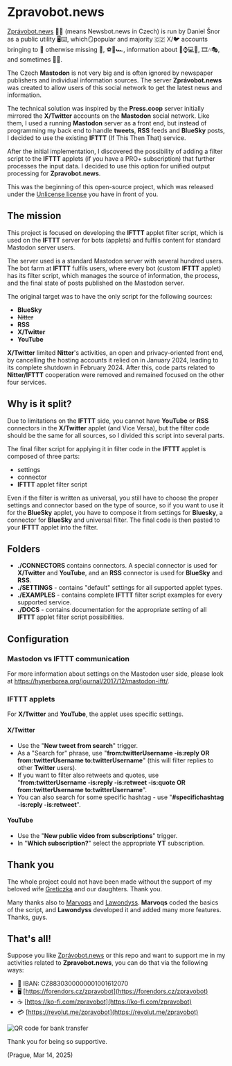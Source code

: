 # Zpravobot.news
[Zprávobot.news](https://zpravobot.news) 📰🤖 (means Newsbot.news in Czech) is run by Daniel Šnor as a public utility 🖥️⌨️, which🪞popular and majority 🇨🇿 X/🐦 accounts bringing to 🐘 otherwise missing 📰, ⚽️🏒🏎️, information about 📱⌚️💻📡, 🎞️🎶🎭, and sometimes 🤣🤪.

The Czech **Mastodon** is not very big and is often ignored by newspaper publishers and individual information sources. The server **Zprávobot.news** was created to allow users of this social network to get the latest news and information.

The technical solution was inspired by the **Press.coop** server initially mirrored the **X/Twitter** accounts on the **Mastodon** social network. Like them, I used a running **Mastodon** server as a front end, but instead of programming my back end to handle **tweets**, **RSS** feeds and **BlueSky** posts, I decided to use the existing **IFTTT** (If This Then That) service.

After the initial implementation, I discovered the possibility of adding a filter script to the **IFTTT** applets (if you have a PRO+ subscription) that further processes the input data. I decided to use this option for unified output processing for **Zpravobot.news**.

This was the beginning of this open-source project, which was released under the [Unlicense license](https://unlicense.org) you have in front of you.

## The mission
This project is focused on developing the **IFTTT** applet filter script, which is used on the **IFTTT** server for bots (applets) and fulfils content for standard Mastodon server users.

The server used is a standard Mastodon server with several hundred users. The bot farm at **IFTTT** fulfils users, where every bot (custom **IFTTT** applet) has its filter script, which manages the source of information, the process, and the final state of posts published on the Mastodon server.

The original target was to have the only script for the following sources:
- **BlueSky**
- ~~Nitter~~
- **RSS**
- **X/Twitter**
- **YouTube**

**X/Twitter** limited **Nitter**'s activities, an open and privacy-oriented front end, by cancelling the hosting accounts it relied on in January 2024, leading to its complete shutdown in February 2024. After this, code parts related to **Nitter/IFTTT** cooperation were removed and remained focused on the other four services.

## Why is it split?
Due to limitations on the **IFTTT** side, you cannot have **YouTube** or **RSS** connectors in the **X/Twitter** applet (and Vice Versa), but the filter code should be the same for all sources, so I divided this script into several parts.

The final filter script for applying it in filter code in the **IFTTT** applet is composed of three parts:
- settings
- connector
- **IFTTT** applet filter script

Even if the filter is written as universal, you still have to choose the proper settings and connector based on the type of source, so if you want to use it for the **BlueSky** applet, you have to compose it from settings for **Bluesky**, a connector for **BlueSky** and universal filter. The final code is then pasted to your **IFTTT** applet into the filter.

## Folders
- **./CONNECTORS** contains connectors. A special connector is used for **X/Twitter** and **YouTube**, and an **RSS** connector is used for **BlueSky** and **RSS**.
- **./SETTINGS** - contains "default" settings for all supported applet types.
- **./EXAMPLES** - contains complete **IFTTT** filter script examples for every supported service.
- **./DOCS** - contains documentation for the appropriate setting of all **IFTTT** applet filter script possibilities.

## Configuration

### Mastodon vs IFTTT communication
For more information about settings on the Mastodon user side, please look at https://hyperborea.org/journal/2017/12/mastodon-iftt/.

### IFTTT applets
For **X/Twitter** and **YouTube**, the applet uses specific settings.

#### X/Twitter
- Use the "**New tweet from search**" trigger.
- As a "Search for" phrase, use "**from:twitterUsername -is:reply OR from:twitterUsername to:twitterUsername**" (this will filter replies to other **Twitter** users).
- If you want to filter also retweets and quotes, use "**from:twitterUsername -is:reply -is:retweet -is:quote OR from:twitterUsername to:twitterUsername**".
- You can also search for some specific hashtag - use "**#specifichashtag -is:reply -is:retweet**".

#### YouTube
- Use the "**New public video from subscriptions**" trigger.
- In "**Which subscription?**" select the appropriate **YT** subscription.


## Thank you
The whole project could not have been made without the support of my beloved wife [Greticzka](https://mastodon.social/@greticzka) and our daughters. Thank you.

Many thanks also to [Marvoqs](https://github.com/marvoqs) and [Lawondyss](https://github.com/Lawondyss). **Marvoqs** coded the basics of the script, and **Lawondyss** developed it and added many more features. Thanks, guys.

## That's all!
Suppose you like [Zprávobot.news](https://zpravobot.news) or this repo and want to support me in my activities related to **Zpravobot.news**, you can do that via the following ways:

* 🏦 IBAN: CZ8830300000001001612070
* 🖥️ [https://forendors.cz/zpravobot](https://forendors.cz/zpravobot)
* ☕️ [https://ko-fi.com/zpravobot](https://ko-fi.com/zpravobot)
* 💳 [https://revolut.me/zpravobot](https://revolut.me/zpravobot)

![QR code for bank transfer](https://zpravobot.news/system/media_attachments/files/113/069/699/996/938/723/original/824504de17667be7.jpeg 'QR Kód')

Thank you for being so supportive.

(Prague, Mar 14, 2025)
